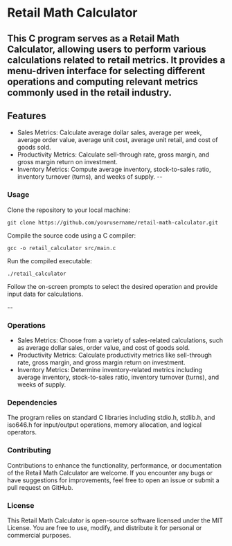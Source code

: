# Retail Math Calculator

This C program serves as a Retail Math Calculator, allowing users to perform various calculations related to retail metrics. It provides a menu-driven interface for selecting different operations and computing relevant metrics commonly used in the retail industry.
--
## Features
- Sales Metrics: Calculate average dollar sales, average per week, average order value, average unit cost, average unit retail, and cost of goods sold.
- Productivity Metrics: Calculate sell-through rate, gross margin, and gross margin return on investment.
- Inventory Metrics: Compute average inventory, stock-to-sales ratio, inventory turnover (turns), and weeks of supply.
--

### Usage

Clone the repository to your local machine:
```
git clone https://github.com/yourusername/retail-math-calculator.git
```
Compile the source code using a C compiler:
```
gcc -o retail_calculator src/main.c
```
Run the compiled executable:
```
./retail_calculator
```

Follow the on-screen prompts to select the desired operation and provide input data for calculations.

--

### Operations

- Sales Metrics: Choose from a variety of sales-related calculations, such as average dollar sales, order value, and cost of goods sold.
- Productivity Metrics: Calculate productivity metrics like sell-through rate, gross margin, and gross margin return on investment.
- Inventory Metrics: Determine inventory-related metrics including average inventory, stock-to-sales ratio, inventory turnover (turns), and weeks of supply.

### Dependencies
The program relies on standard C libraries including stdio.h, stdlib.h, and iso646.h for input/output operations, memory allocation, and logical operators.

### Contributing

Contributions to enhance the functionality, performance, or documentation of the Retail Math Calculator are welcome. If you encounter any bugs or have suggestions for improvements, feel free to open an issue or submit a pull request on GitHub.

### License

This Retail Math Calculator is open-source software licensed under the MIT License. You are free to use, modify, and distribute it for personal or commercial purposes.


